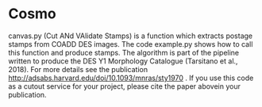 # Cosmo
canvas.py (Cut ANd VAlidate Stamps) is a function which extracts postage stamps from COADD DES images. The code example.py shows how to call this function and produce stamps. 
The algorithm is part of the pipeline written to produce the DES Y1 Morphology Catalogue (Tarsitano et al., 2018). For more details see the publication http://adsabs.harvard.edu/doi/10.1093/mnras/sty1970 .
If you use this code as a cutout service for your project, please cite the paper abovein your publication.
